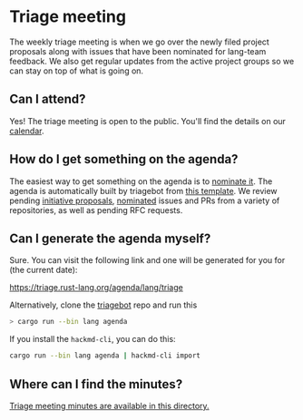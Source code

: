 # Triage meeting

The weekly triage meeting is when we go over the newly filed project
proposals along with issues that have been nominated for lang-team
feedback. We also get regular updates from the active project groups
so we can stay on top of what is going on.

## Can I attend?

Yes! The triage meeting is open to the public. You'll find the details
on our [calendar](src/../../calendar.md).

## How do I get something on the agenda?

The easiest way to get something on the agenda is to [nominate it](../how_to/nominate.md). The agenda is automatically built by triagebot from [this template](https://github.com/rust-lang/triagebot/blob/master/templates/lang_agenda.tt). We review pending [initiative proposals](../how_to/propose.md), [nominated](../how_to/nominate.md) issues and PRs from a variety of repositories, as well as pending RFC requests.

[triagebot]: https://github.com/rust-lang/triagebot

## Can I generate the agenda myself?

Sure. You can visit the following link and one will be generated for you for (the current date):

https://triage.rust-lang.org/agenda/lang/triage

Alternatively, clone the [triagebot] repo and run this

```bash
> cargo run --bin lang agenda
```

If you install the `hackmd-cli`, you can do this:

```bash
cargo run --bin lang agenda | hackmd-cli import 
```

## Where can I find the minutes?

[Triage meeting minutes are available in this directory.][tmm]

[tmm]: https://github.com/rust-lang/lang-team/tree/master/minutes
